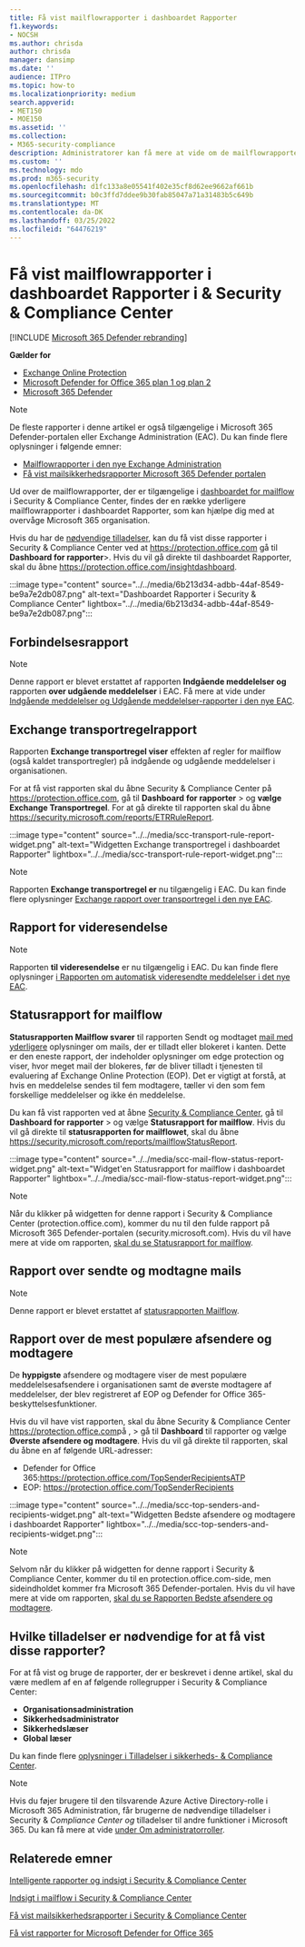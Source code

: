 ```yaml
---
title: Få vist mailflowrapporter i dashboardet Rapporter
f1.keywords:
- NOCSH
ms.author: chrisda
author: chrisda
manager: dansimp
ms.date: ''
audience: ITPro
ms.topic: how-to
ms.localizationpriority: medium
search.appverid:
- MET150
- MOE150
ms.assetid: ''
ms.collection:
- M365-security-compliance
description: Administratorer kan få mere at vide om de mailflowrapporter, der er tilgængelige i dashboardet Rapporter i & Compliance Center.
ms.custom: ''
ms.technology: mdo
ms.prod: m365-security
ms.openlocfilehash: d1fc133a8e05541f402e35cf8d62ee9662af661b
ms.sourcegitcommit: b0c3ffd7ddee9b30fab85047a71a31483b5c649b
ms.translationtype: MT
ms.contentlocale: da-DK
ms.lasthandoff: 03/25/2022
ms.locfileid: "64476219"
---
```

# <a name="view-mail-flow-reports-in-the-reports-dashboard-in-security--compliance-center"></a>Få vist mailflowrapporter i dashboardet Rapporter i & Security & Compliance Center

[!INCLUDE [Microsoft 365 Defender rebranding](../includes/microsoft-defender-for-office.md)]

**Gælder for**
- [Exchange Online Protection](exchange-online-protection-overview.md)
- [Microsoft Defender for Office 365 plan 1 og plan 2](defender-for-office-365.md)
- [Microsoft 365 Defender](../defender/microsoft-365-defender.md)

> [!NOTE]
>
> De fleste rapporter i denne artikel er også tilgængelige i Microsoft 365 Defender-portalen eller Exchange Administration (EAC). Du kan finde flere oplysninger i følgende emner:
>
> - [Mailflowrapporter i den nye Exchange Administration](/exchange/monitoring/mail-flow-reports/mail-flow-reports)
> - [Få vist mailsikkerhedsrapporter Microsoft 365 Defender portalen](view-email-security-reports.md)

Ud over de mailflowrapporter, der er tilgængelige i [dashboardet for mailflow](mail-flow-insights-v2.md) i Security & Compliance Center, findes der en række yderligere mailflowrapporter i dashboardet Rapporter, som kan hjælpe dig med at overvåge Microsoft 365 organisation.

Hvis du har de [nødvendige tilladelser](#what-permissions-are-needed-to-view-these-reports), kan du få vist disse rapporter i Security & Compliance Center ved at <https://protection.office.com> gå til **Dashboard for rapporter**\>. Hvis du vil gå direkte til dashboardet Rapporter, skal du åbne <https://protection.office.com/insightdashboard>.

:::image type="content" source="../../media/6b213d34-adbb-44af-8549-be9a7e2db087.png" alt-text="Dashboardet Rapporter i Security & Compliance Center" lightbox="../../media/6b213d34-adbb-44af-8549-be9a7e2db087.png":::

## <a name="connector-report"></a>Forbindelsesrapport

> [!NOTE]
> Denne rapport er blevet erstattet af rapporten **Indgående meddelelser og** rapporten **over udgående meddelelser** i EAC. Få mere at vide under [Indgående meddelelser og Udgående meddelelser-rapporter i den nye EAC](/exchange/monitoring/mail-flow-reports/mfr-inbound-messages-and-outbound-messages-reports).

## <a name="exchange-transport-rule-report"></a>Exchange transportregelrapport

Rapporten **Exchange transportregel viser** effekten af regler for mailflow (også kaldet transportregler) på indgående og udgående meddelelser i organisationen.

For at få vist rapporten skal du åbne Security & Compliance Center på <https://protection.office.com>, gå til **Dashboard** **for rapporter** \> og **vælge Exchange Transportregel**. For at gå direkte til rapporten skal du åbne <https://security.microsoft.com/reports/ETRRuleReport>.

:::image type="content" source="../../media/scc-transport-rule-report-widget.png" alt-text="Widgetten Exchange transportregel i dashboardet Rapporter" lightbox="../../media/scc-transport-rule-report-widget.png":::

> [!NOTE]
> Rapporten **Exchange transportregel er** nu tilgængelig i EAC. Du kan finde flere oplysninger [Exchange rapport over transportregel i den nye EAC](/exchange/monitoring/mail-flow-reports/mfr-exchange-transport-rule-report).

## <a name="forwarding-report"></a>Rapport for videresendelse

> [!NOTE]
> Rapporten **til videresendelse** er nu tilgængelig i EAC. Du kan finde flere oplysninger [i Rapporten om automatisk videresendte meddelelser i det nye EAC](/exchange/monitoring/mail-flow-reports/mfr-auto-forwarded-messages-report).

## <a name="mailflow-status-report"></a>Statusrapport for mailflow

**Statusrapporten Mailflow svarer** til rapporten Sendt og modtaget [mail med yderligere](#sent-and-received-email-report) oplysninger om mails, der er tilladt eller blokeret i kanten. Dette er den eneste rapport, der indeholder oplysninger om edge protection og viser, hvor meget mail der blokeres, før de bliver tilladt i tjenesten til evaluering af Exchange Online Protection (EOP). Det er vigtigt at forstå, at hvis en meddelelse sendes til fem modtagere, tæller vi den som fem forskellige meddelelser og ikke én meddelelse.

Du kan få vist rapporten ved at åbne [Security & Compliance Center](https://protection.office.com), gå til **Dashboard for rapporter** \> og vælge **Statusrapport for mailflow**. Hvis du vil gå direkte til **statusrapporten for mailflowet**, skal du åbne <https://security.microsoft.com/reports/mailflowStatusReport>.

:::image type="content" source="../../media/scc-mail-flow-status-report-widget.png" alt-text="Widget'en Statusrapport for mailflow i dashboardet Rapporter" lightbox="../../media/scc-mail-flow-status-report-widget.png":::

> [!NOTE]
> Når du klikker på widgetten for denne rapport i Security & Compliance Center (protection.office.com), kommer du nu til den fulde rapport på Microsoft 365 Defender-portalen (security.microsoft.com). Hvis du vil have mere at vide om rapporten, [skal du se Statusrapport for mailflow](view-email-security-reports.md#mailflow-status-report).

## <a name="sent-and-received-email-report"></a>Rapport over sendte og modtagne mails

> [!NOTE]
> Denne rapport er blevet erstattet af [statusrapporten Mailflow](#mailflow-status-report).

## <a name="top-senders-and-recipients-report"></a>Rapport over de mest populære afsendere og modtagere

De **hyppigste** afsendere og modtagere viser de mest populære meddelelsesafsendere i organisationen samt de øverste modtagere af meddelelser, der blev registreret af EOP og Defender for Office 365-beskyttelsesfunktioner.

Hvis du vil have vist rapporten, skal du åbne Security & Compliance Center <https://protection.office.com>på ,  \> gå til **Dashboard** til rapporter og vælge **Øverste afsendere og modtagere**. Hvis du vil gå direkte til rapporten, skal du åbne en af følgende URL-adresser:

- Defender for Office 365:<https://protection.office.com/TopSenderRecipientsATP>
- EOP: <https://protection.office.com/TopSenderRecipients>

:::image type="content" source="../../media/scc-top-senders-and-recipients-widget.png" alt-text="Widgetten Bedste afsendere og modtagere i dashboardet Rapporter" lightbox="../../media/scc-top-senders-and-recipients-widget.png":::

> [!NOTE]
> Selvom når du klikker på widgetten for denne rapport i Security & Compliance Center, kommer du til en protection.office.com-side, men sideindholdet kommer fra Microsoft 365 Defender-portalen. Hvis du vil have mere at vide om rapporten, [skal du se Rapporten Bedste afsendere og modtagere](view-email-security-reports.md#top-senders-and-recipients-report).

## <a name="what-permissions-are-needed-to-view-these-reports"></a>Hvilke tilladelser er nødvendige for at få vist disse rapporter?

For at få vist og bruge de rapporter, der er beskrevet i denne artikel, skal du være medlem af en af følgende rollegrupper i Security & Compliance Center:

- **Organisationsadministration**
- **Sikkerhedsadministrator**
- **Sikkerhedslæser**
- **Global læser**

Du kan finde flere [oplysninger i Tilladelser i sikkerheds- & Compliance Center](permissions-in-the-security-and-compliance-center.md).

> [!NOTE]
> Hvis du føjer brugere til den tilsvarende Azure Active Directory-rolle i Microsoft 365 Administration, får brugerne de nødvendige tilladelser i Security & _Compliance Center og_ tilladelser til andre funktioner i Microsoft 365. Du kan få mere at vide [under Om administratorroller](../../admin/add-users/about-admin-roles.md).

## <a name="related-topics"></a>Relaterede emner

[Intelligente rapporter og indsigt i Security & Compliance Center](reports-and-insights-in-security-and-compliance.md)

[Indsigt i mailflow i Security & Compliance Center](mail-flow-insights-v2.md)

[Få vist mailsikkerhedsrapporter i Security & Compliance Center](view-email-security-reports.md)

[Få vist rapporter for Microsoft Defender for Office 365](view-reports-for-mdo.md)
